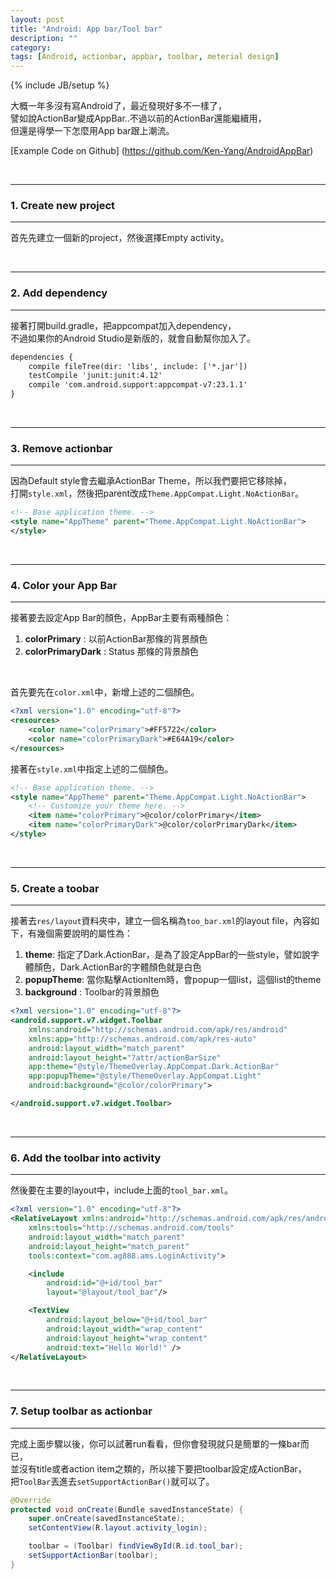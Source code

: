 ```yaml
---
layout: post
title: "Android: App bar/Tool bar"
description: ""
category: 
tags: [Android, actionbar, appbar, toolbar, meterial design]
---
```

{% include JB/setup %}



大概一年多沒有寫Android了，最近發現好多不一樣了，</br>
譬如說ActionBar變成AppBar..不過以前的ActionBar還能繼續用，</br>
但還是得學一下怎麼用App bar跟上潮流。

[Example Code on Github] (https://github.com/Ken-Yang/AndroidAppBar)


</br>

---
### 1. Create new project
---

首先先建立一個新的project，然後選擇Empty activity。

</br>

---
### 2. Add dependency
---

接著打開build.gradle，把appcompat加入dependency，</br>
不過如果你的Android Studio是新版的，就會自動幫你加入了。

```xml
dependencies {
    compile fileTree(dir: 'libs', include: ['*.jar'])
    testCompile 'junit:junit:4.12'
    compile 'com.android.support:appcompat-v7:23.1.1'
}
```

<!--more-->

</br>

---
### 3. Remove actionbar
---

因為Default style會去繼承ActionBar Theme，所以我們要把它移除掉，</br>
打開`style.xml`，然後把parent改成`Theme.AppCompat.Light.NoActionBar`。

```xml
<!-- Base application theme. -->
<style name="AppTheme" parent="Theme.AppCompat.Light.NoActionBar">
</style>
```

</br>

---
### 4. Color your App Bar
---

接著要去設定App Bar的顏色，AppBar主要有兩種顏色：

1. **colorPrimary** : 以前ActionBar那條的背景顏色
2. **colorPrimaryDark** : Status 那條的背景顏色

</br>

首先要先在`color.xml`中，新增上述的二個顏色。

```xml
<?xml version="1.0" encoding="utf-8"?>
<resources>
    <color name="colorPrimary">#FF5722</color>
    <color name="colorPrimaryDark">#E64A19</color>
</resources>
```

接著在`style.xml`中指定上述的二個顏色。

```xml
<!-- Base application theme. -->
<style name="AppTheme" parent="Theme.AppCompat.Light.NoActionBar">
    <!-- Customize your theme here. -->
    <item name="colorPrimary">@color/colorPrimary</item>
    <item name="colorPrimaryDark">@color/colorPrimaryDark</item>
</style>
```

</br>

---
### 5. Create a toobar
---

接著去`res/layout`資料夾中，建立一個名稱為`too_bar.xml`的layout file，內容如下，有幾個需要說明的屬性為：

1. **theme**: 指定了Dark.ActionBar，是為了設定AppBar的一些style，譬如說字體顏色，Dark.ActionBar的字體顏色就是白色
2. **popupTheme**: 當你點擊ActionItem時，會popup一個list，這個list的theme
3. **background** : Toolbar的背景顏色

```xml
<?xml version="1.0" encoding="utf-8"?>
<android.support.v7.widget.Toolbar
    xmlns:android="http://schemas.android.com/apk/res/android"
    xmlns:app="http://schemas.android.com/apk/res-auto"
    android:layout_width="match_parent"
    android:layout_height="?attr/actionBarSize"
    app:theme="@style/ThemeOverlay.AppCompat.Dark.ActionBar"
    app:popupTheme="@style/ThemeOverlay.AppCompat.Light"
    android:background="@color/colorPrimary">

</android.support.v7.widget.Toolbar>
```

</br>

---
### 6. Add the toolbar into activity
---

然後要在主要的layout中，include上面的`tool_bar.xml`。

```xml
<?xml version="1.0" encoding="utf-8"?>
<RelativeLayout xmlns:android="http://schemas.android.com/apk/res/android"
    xmlns:tools="http://schemas.android.com/tools"
    android:layout_width="match_parent"
    android:layout_height="match_parent"
    tools:context="com.ag888.ams.LoginActivity">

    <include
        android:id="@+id/tool_bar"
        layout="@layout/tool_bar"/>

    <TextView
        android:layout_below="@+id/tool_bar"
        android:layout_width="wrap_content"
        android:layout_height="wrap_content"
        android:text="Hello World!" />
</RelativeLayout>

```

</br>

---
### 7. Setup toolbar as actionbar
---

完成上面步驟以後，你可以試著run看看，但你會發現就只是簡單的一條bar而已，</br>
並沒有title或者action item之類的，所以接下要把toolbar設定成ActionBar，</br>
把`ToolBar`丟進去`setSupportActionBar()`就可以了。

```java
@Override
protected void onCreate(Bundle savedInstanceState) {
    super.onCreate(savedInstanceState);
    setContentView(R.layout.activity_login);

    toolbar = (Toolbar) findViewById(R.id.tool_bar);
    setSupportActionBar(toolbar);
}
```

</br></br></br></br>


